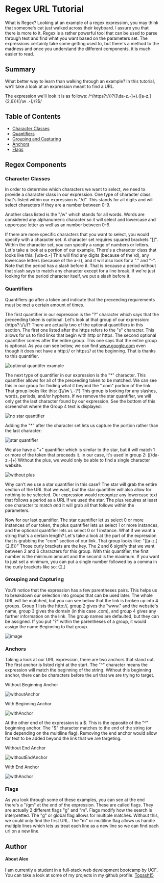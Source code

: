 # Regex URL Tutorial
What is Regex? Looking at an example of a regex expression, you may think that someone's cat just walked across their keyboard. I assure you that there is more to it. Regex is a rather powerful tool that can be used to parse through text and find what you want based on the parameters set. The expressions certainly take some getting used to, but there's a method to the madness and once you understand the different components, it is much easier to read.

## Summary

What better way to learn than walking through an example? In this tutorial, we'll take a look at an expression meant to find a URL. 

The expression we'll look it is as follows: /^(https?:\/\/)?([\da-z\.-]+)\.([a-z\.]{2,6})([\/\w \.-]*)*\/?$/

## Table of Contents

- [Character Classes](#character-classes)
- [Quantifiers](#quantifiers)
- [Grouping and Capturing](#grouping-and-capturing)
- [Anchors](#anchors)
- [Flags](#flags)

## Regex Components

### Character Classes

In order to determine which characters we want to select, we need to provide a character class in our expression. One type of character class that's listed within our expression is "/d". This stands for all digits and will select characters if they are a number between 0-9.

Another class listed is the "/w" which stands for all words. Words are considered any alphanumeric character so it will select and lowercase and uppercase letter as well as an number between 0-9. 

If there are more specific characters that you want to select, you would specify with a character set. A character set requires squared brackets "[]". Within the character set, you can specify a range of numbers or letters. Let's take a look at a portion of our example. There's a character class that looks like this: [\da-z\.-]
This will find any digits (because of the \d), any lowercase letters (because of the a-z), and it will also look for a "." and "-". Note that the period has a slash before it. That is because a period without that slash says to match any character except for a line break. If we're just looking for the period character itself, we put a slash before it.
  
  ### Quantifiers

Quantifiers go after a token and indicate that the preceeding requirements must be met a certain amount of times.

The first quantifier in our expression is the "?" character which says that the preceeding token is optional. Let's look at that group of our expression: (https?:\\/\\/)?
There are actually two of the optional quantifiers in this section. The first one listed after the https refers to the "s" character. This allows for us to find links that begin with http or https. The second optional quanitifier comes after the entire group. This one says that the entire group is optional. As you can see below, we can find www.google.com even though it does not have a http:// or https:// at the beginning. That is thanks to this quantifier.

![optional quantifer example](https://user-images.githubusercontent.com/56897774/136709011-45e62a33-96e9-4b80-81f5-761331884852.png)

The next type of quantifier in our expression is the "\*" character. This quantifier allows for all of the preceeding token to be matched. We can see this in our group for finding what it beyond the ".com" portion of the link. That group looks like this: ([\\/\\w \\.-]\*)
This group is looking for any slashes, words, periods, and/or hyphens. If we remove the star quantifier, we will only get the last character found by our expression. See the bottom of this screenshot where the Group 4 text is displayed:

![no star quantifier](https://user-images.githubusercontent.com/56897774/136709383-9e9cb958-b723-4cf0-9fd1-95afe86caa6e.png)

Adding the "\*" after the character set lets us capture the portion rather than the last character:

![star quantifier](https://user-images.githubusercontent.com/56897774/136709430-d30d6306-29d1-453b-849a-adfca34ab112.png)

We also have a "+" quantifier which is similar to the star, but it will match 1 or more of the token that preceeds it. In our case, it's used in group 2: ([\da-z\.-]+)
Without the plus, we would only be able to find a single character website.

![without plus](https://user-images.githubusercontent.com/56897774/136709855-a923eeaa-3855-46ac-8363-5a9044948513.png)

 Why can't we use a star quantifier in this case? The star will grab the entire section of the URL that we want, *but* the star quantifier will also allow for nothing to be selected. Our expression would recognize any lowercase text that follows a period as a URL if we used the star. The plus requires at least one character to match *and* it will grab all that follows within the parameters.

Now for our last quantifier. The star quantifier let us select 0 or more instances of our token, the plus quantifier lets us select 1 or more instances, and the optional quantifier lets us select 0 or 1 instance. What if we want a string that's a certain length? Let's take a look at the part of the expression that is grabbing the "com" section of our link. That group looks like: "([a-z\.]{2,6})" Those curly brackets are the key. The 2 and 6 signify that we want between 2 and 6 characters for this group. With this quantifier, the first number is the minimum amount and the second is the maximum. If you want to just set a minimum, you can put a single number followed by a comma in the curly brackets like so: {2,}

### Grouping and Capturing

You'll notice that the expression has a few parentheses pairs. This helps us to breakdown our selection into groups that can be used later. The whole URL will be matched, but you can see below that the link is broken up into 4 groups. Group 1 lists the http://, group 2 gives the "www." and the website's name, group 3 gives the domain (in this case .com), and group 4 gives any further information on the link. The group names are defaulted, but they can be assigned. If you put "?<Beginning>" within the parentheses of a group, it would assign the name Beginning to that group.
  
  ![image](https://user-images.githubusercontent.com/56897774/136715557-701605f9-83a6-4751-95a2-eb0db3878e97.png)

### Anchors

  Taking a look at our URL expression, there are two anchors that stand out. The first anchor is listed right at the start. The "^" character means the expression will match the beginning of the string. Without this beginning anchor, there can be characters before the url that we are trying to target.

Without Beginning Anchor

![withoutAnchor](https://user-images.githubusercontent.com/56897774/136708029-1f1aa5e4-e871-492b-8b7b-26fd04470057.png)

With Beginning Anchor

![withAnchor](https://user-images.githubusercontent.com/56897774/136708037-89a4683e-8a3d-4eaa-877d-6a0b3c94d945.png)


  At the other end of the expression is a $. This is the opposite of the "^" beginning anchor. The "$" character matches to the end of the string (or line depending on the multiline flag). Removing the end anchor would allow for text to be added beyond the link that we are targeting.

Without End Anchor

![withoutEndAnchor](https://user-images.githubusercontent.com/56897774/136708316-6fa1c46d-b9f5-4d12-a117-cf67a6f687d1.png)

With End Anchor

![withAnchor](https://user-images.githubusercontent.com/56897774/136708327-184be0fc-d698-4b7b-967a-b91fab67361b.png)

### Flags
  
  As you look through some of these examples, you can see at the end there's a "/gm" at the end of the expression. These are called flags. They are actually 2 different flags "g" and "m". Flags modify how the search is interpretted. The "g" or global flag allows for multiple matches. Without this, we could only find the first URL. The "m" or multiline flag allows us handle multiple lines which lets us treat each line as a new line so we can find each url on a new line.


## Author
  
  #### About Alex
  
  I am currently a student in a full-stack web development bootcamp by UCF. You can take a look at some of my projects in my github profile: [Topash15](https://github.com/Topash15)

